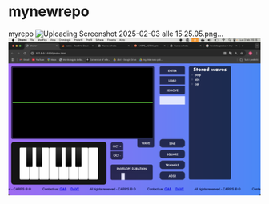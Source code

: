 # mynewrepo
myrepo
![Uploading Screenshot 2025-02-03 alle 15.25.05.png…]()
![Alt text](https://github.com/dbaschi/mynewrepo/blob/main/Screenshot%202025-02-03%20alle%2015.25.05.png)
